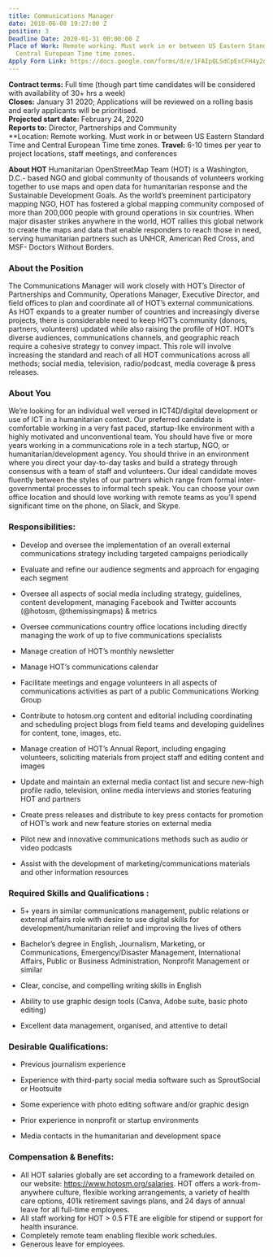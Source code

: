 ```yaml
---
title: Communications Manager
date: 2018-06-08 19:27:00 Z
position: 3
Deadline Date: 2020-01-31 00:00:00 Z
Place of Work: Remote working. Must work in or between US Eastern Standard Time and
  Central European Time time zones.
Apply Form Link: https://docs.google.com/forms/d/e/1FAIpQLSdCpExCFH4y2qNL8chcVvF7NHf_zXCQ3X4khiD3a3ip_QUmKA/viewform
---
```


**Contract terms:** Full time (though part time candidates will be considered with availability of 30+ hrs a week)<br>
**Closes:** January 31 2020; Applications will be reviewed on a rolling basis and early applicants will be prioritised.<br>
**Projected start date:** February 24, 2020 <br>
**Reports to:** Director, Partnerships and Community<br>
**Location: Remote working. Must work in or between US Eastern Standard Time and Central European Time time zones.
**Travel:** 6-10 times per year to project locations, staff meetings, and conferences

**About HOT**
Humanitarian OpenStreetMap Team (HOT) is a Washington, D.C.- based NGO and global community of thousands of volunteers working together to use maps and open data for humanitarian response and the Sustainable Development Goals. As the world’s preeminent participatory mapping NGO, HOT has fostered a global mapping community composed of more than 200,000 people with ground operations in six countries. When major disaster strikes anywhere in the world, HOT rallies this global network to create the maps and data that enable responders to reach those in need, serving humanitarian partners such as UNHCR, American Red Cross, and MSF- Doctors Without Borders.


### About the Position
The Communications Manager will work closely with HOT’s Director of Partnerships and Community, Operations Manager, Executive Director, and field offices to plan and coordinate all of HOT’s external communications. As HOT expands to a greater number of countries and increasingly diverse projects, there is considerable need to keep HOT’s community (donors, partners, volunteers) updated while also raising the profile of HOT.  HOT’s diverse audiences, communications channels, and geographic reach require a cohesive strategy to convey impact. This role will involve increasing the standard and reach of all HOT communications across all methods; social media, television, radio/podcast, media coverage & press releases. 

### About You

We’re looking for an individual well versed in ICT4D/digital development or use of ICT in a humanitarian context. Our preferred candidate is comfortable working in a very fast paced, startup-like environment with a highly motivated and unconventional team. You should have five or more years working in a communications role in a tech startup, NGO, or humanitarian/development agency. You should thrive in an environment where you direct your day-to-day tasks and build a strategy through consensus with a team of staff and volunteers. Our ideal candidate moves fluently between the styles of our partners which range from formal inter-governmental processes to informal tech speak. You can choose your own office location and should love working with remote teams as you’ll spend significant time on the phone, on Slack, and Skype.

### Responsibilities:

* Develop and oversee the implementation of an overall external communications strategy including targeted campaigns periodically

* Evaluate and refine our audience segments and approach for engaging each segment

* Oversee all aspects of social media including strategy, guidelines, content development, managing Facebook and Twitter accounts (@hotosm, @themissingmaps) & metrics

* Oversee communications country office locations including directly managing the work of up to five communications specialists

* Manage creation of HOT’s monthly newsletter

* Manage HOT’s communications calendar

* Facilitate meetings and engage volunteers in all aspects of communications activities as part of a public Communications Working Group

* Contribute to hotosm.org content and editorial including coordinating and scheduling project blogs from field teams and developing guidelines for content, tone, images, etc.

* Manage creation of HOT’s Annual Report, including engaging volunteers, soliciting materials from project staff and editing content and images

* Update and maintain an external media contact list and secure new-high profile radio, television, online media interviews and stories featuring HOT and partners

* Create press releases and distribute to key press contacts for promotion of HOT’s work and new feature stories on external media

* Pilot new and innovative communications methods such as audio or video podcasts

* Assist with the development of marketing/communications materials and other information resources

### Required Skills and Qualifications :

* 5+ years in similar communications management, public relations or external affairs role with desire to use digital skills for development/humanitarian relief and improving the lives of others

* Bachelor’s degree in English, Journalism, Marketing, or Communications, Emergency/Disaster Management, International Affairs, Public or Business Administration, Nonprofit Management or similar

* Clear, concise, and compelling writing skills in English

* Ability to use graphic design tools (Canva, Adobe suite, basic photo editing)

* Excellent data management, organised, and attentive to detail

### Desirable Qualifications:

* Previous journalism experience

* Experience with third-party social media software such as SproutSocial or Hootsuite

* Some experience with photo editing software and/or graphic design

* Prior experience in nonprofit or startup environments

* Media contacts in the humanitarian and development space

### Compensation & Benefits: 
* All HOT salaries globally are set according to a framework detailed on our website: https://www.hotosm.org/salaries. HOT offers a work-from-anywhere culture, flexible working arrangements, a variety of health care options, 401k retirement savings plans, and 24 days of annual leave for all full-time employees.
* All staff working for HOT > 0.5 FTE are eligible for stipend or support for health insurance. 
* Completely remote team enabling flexible work schedules. 
* Generous leave for employees. 
